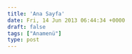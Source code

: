 ```yaml
---
title: 'Ana Sayfa'
date: Fri, 14 Jun 2013 06:44:34 +0000
draft: false
tags: ["Anamenü"]
type: post
---
```


